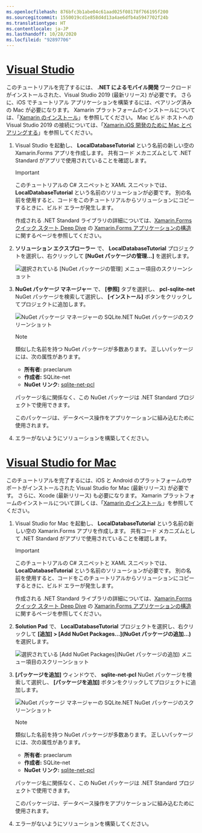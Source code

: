 ```yaml
---
ms.openlocfilehash: 876bfc3b1abe04c61aad025f08178f766195f200
ms.sourcegitcommit: 1550019cd1e858d4d13a4ae6dfb4a5947702f24b
ms.translationtype: HT
ms.contentlocale: ja-JP
ms.lasthandoff: 10/28/2020
ms.locfileid: "92897706"
---
```

# <a name="visual-studio"></a>[Visual Studio](#tab/vswin)

このチュートリアルを完了するには、 **.NET によるモバイル開発** ワークロードがインストールされた、Visual Studio 2019 (最新リリース) が必要です。 さらに、iOS でチュートリアル アプリケーションを構築するには、ペアリング済みの Mac が必要になります。 Xamarin プラットフォームのインストールについては、「[Xamarin のインストール](~/get-started/installation/index.md)」を参照してください。 Mac ビルド ホストへの Visual Studio 2019 の接続については、「[Xamarin.iOS 開発のために Mac とペアリングする](~/ios/get-started/installation/windows/connecting-to-mac/index.md)」を参照してください。

1. Visual Studio を起動し、 **LocalDatabaseTutorial** という名前の新しい空の Xamarin.Forms アプリを作成します。 共有コード メカニズムとして .NET Standard がアプリで使用されていることを確認します。

    > [!IMPORTANT]
    > このチュートリアルの C# スニペットと XAML スニペットでは、 **LocalDatabaseTutorial** という名前のソリューションが必要です。 別の名前を使用すると、コードをこのチュートリアルからソリューションにコピーするときに、ビルド エラーが発生します。

    作成される .NET Standard ライブラリの詳細については、[Xamarin.Forms クイック スタート Deep Dive](~/get-started/first-app/index.md) の [Xamarin.Forms アプリケーションの構造](~/get-started/first-app/index.md)に関するページを参照してください。

1. **ソリューション エクスプローラー** で、 **LocalDatabaseTutorial** プロジェクトを選択し、右クリックして **[NuGet パッケージの管理...]** を選択します。

    ![選択されている [NuGet パッケージの管理] メニュー項目のスクリーンショット](../images/vs/add-nuget-packages.png "[Add NuGet Packages]\(NuGet パッケージの追加) メニュー項目")

1. **NuGet パッケージ マネージャー** で、 **[参照]** タブを選択し、 **pcl-sqlite-net** NuGet パッケージを検索して選択し、 **[インストール]** ボタンをクリックしてプロジェクトに追加します。

    ![NuGet パッケージ マネージャーの SQLite.NET NuGet パッケージのスクリーンショット](../images/vs/add-package.png "SQLite.NET NuGet Package")

    > [!NOTE]
    > 類似した名前を持つ NuGet パッケージが多数あります。 正しいパッケージには、次の属性があります。
    > - **所有者:** praeclarum
    > - **作成者:** SQLite-net
    > - **NuGet リンク:** [sqlite-net-pcl](https://www.nuget.org/packages/sqlite-net-pcl/)  
    >
    > パッケージ名に関係なく、この NuGet パッケージは .NET Standard プロジェクトで使用できます。

    このパッケージは、データベース操作をアプリケーションに組み込むために使用されます。

1. エラーがないようにソリューションを構築してください。

# <a name="visual-studio-for-mac"></a>[Visual Studio for Mac](#tab/vsmac)

このチュートリアルを完了するには、iOS と Android のプラットフォームのサポートがインストールされた Visual Studio for Mac (最新リリース) が必要です。 さらに、Xcode (最新リリース) も必要になります。 Xamarin プラットフォームのインストールについて詳しくは、「[Xamarin のインストール](~/get-started/installation/index.md)」を参照してください。

1. Visual Studio for Mac を起動し、 **LocalDatabaseTutorial** という名前の新しい空の Xamarin.Forms アプリを作成します。 共有コード メカニズムとして .NET Standard がアプリで使用されていることを確認します。

    > [!IMPORTANT]
    > このチュートリアルの C# スニペットと XAML スニペットでは、 **LocalDatabaseTutorial** という名前のソリューションが必要です。 別の名前を使用すると、コードをこのチュートリアルからソリューションにコピーするときに、ビルド エラーが発生します。

    作成される .NET Standard ライブラリの詳細については、[Xamarin.Forms クイック スタート Deep Dive](~/get-started/first-app/index.md) の [Xamarin.Forms アプリケーションの構造](~/get-started/first-app/index.md)に関するページを参照してください。

1. **Solution Pad** で、 **LocalDatabaseTutorial** プロジェクトを選択し、右クリックして **[追加] > [Add NuGet Packages...]\(NuGet パッケージの追加...\)** を選択します。

    ![選択されている [Add NuGet Packages]\(NuGet パッケージの追加\) メニュー項目のスクリーンショット](../images/vsmac/add-nuget-packages.png "[Add NuGet Packages]\(NuGet パッケージの追加) メニュー項目")

1. **[パッケージを追加]** ウィンドウで、 **sqlite-net-pcl** NuGet パッケージを検索して選択し、 **[パッケージを追加]** ボタンをクリックしてプロジェクトに追加します。

    ![NuGet パッケージ マネージャーの SQLite.NET NuGet パッケージのスクリーンショット](../images/vsmac/add-package.png "SQLite.NET NuGet Package")

    > [!NOTE]
    > 類似した名前を持つ NuGet パッケージが多数あります。 正しいパッケージには、次の属性があります。
    > - **所有者:** praeclarum
    > - **作成者:** SQLite-net
    > - **NuGet リンク:** [sqlite-net-pcl](https://www.nuget.org/packages/sqlite-net-pcl/)  
    >
    > パッケージ名に関係なく、この NuGet パッケージは .NET Standard プロジェクトで使用できます。

    このパッケージは、データベース操作をアプリケーションに組み込むために使用されます。

1. エラーがないようにソリューションを構築してください。
